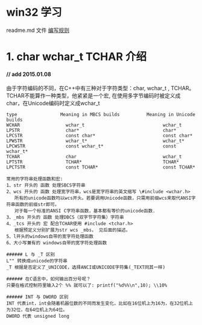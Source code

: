 
# win32 学习

readme.md 文件 [编写规则](https://help.github.com/articles/markdown-basics/)
# 1. char wchar_t TCHAR 介绍
#### // add 2015.01.08

由于字符编码的不同，在C++中有三种对于字符类型：char, wchar_t , TCHAR。
TCHAR不能算作一种类型，他紧紧是一个宏, 在使用多字节编码时被定义成char，在Unicode编码时定义成wchar_t
```
type                Meaning in MBCS builds          Meaning in Unicode builds
WCHAR                 wchar_t                             wchar_t
LPSTR                 char*                               char*
LPCSTR                const char*                         const char*
LPWSTR                wchar_t*                            wchar_t*
LPCWSTR               const wchar_t*                      const wchar_t* 
TCHAR                 char                                wchar_t
LPTSTR                TCHAR*                              TCHAR*
LPCTSTR               const TCHAR*                        const TCHAR* 

常用的字符串处理函数和宏:
1、str 开头的 函数 处理SBCS字符串
2、wcs 开头的 函数 处理宽字符串，wcs是宽字符串的英文缩写 \#include <wchar.h>
   所有的unicode函数均以wcs开头。若要调用Unicode函数，只需用前缀wcs来取代ANSI字符串函数的前缀str即可。
   对于每一个标准的ANSI C字符串函数，基本都有等价的unicode函数.
3、_mbs 开头的 函数 处理DBCS（双字节字符集）字符串
4、_tcs 开头的 宏 配合TCHAR使用 #include <tchar.h>
   根据预定义分别扩展为str wcs _mbs， 见后面的描述。
5、l开头的windows自带的宽字符处理函数
6、大小写兼有的 windows自带的宽字符处理函数

###### L 与 _T 区别
L"" 转换成unicode的字符串
_T 根据是否定义了_UNICODE，选择ANCI或UNICODE字符集(_TEXT同其一样)

###### 在C语言中，如何输出百分号呢？
只要在格式控制符里输入2个 %% 就可以了: printf("%d%%\n",10); \\10%

###### INT 与 DWORD 区别
INT 代表int，int会随着机器位数的不同而发生变化，比如在16位机上为16为，在32位机上为32位，在64位机上为64位。
DWORD 代表 unsigned long
```